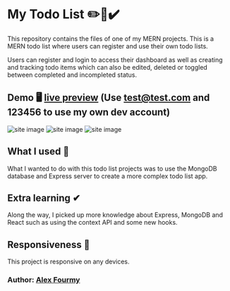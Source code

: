 # My Todo List ✏️📝✔️

This repository contains the files of one of my MERN projects. This is a MERN todo list where users can register and use their own todo lists.

Users can register and login to access their dashboard as well as creating and tracking todo items which can also be edited, deleted or toggled between completed and incompleted status.


## Demo 🖥 [live preview](https://my-todolist-mern.herokuapp.com/) (Use test@test.com and 123456 to use my own dev account)

![site image](https://i.imgur.com/1BVOjXr.jpg)
![site image](https://i.imgur.com/Vh8yqD3.jpg)
![site image](https://i.imgur.com/9SDsEAX.jpg)

## What I used 🔨
What I wanted to do with this todo list projects was to use the MongoDB database and Express server to create a more complex todo list app.

## Extra learning ✔
Along the way, I picked up more knowledge about Express, MongoDB and React such as using the context API and some new hooks. 

## Responsiveness 📱
This project is responsive on any devices.

### Author: [Alex Fourmy](https://www.linkedin.com/in/alex-fourmy/)
